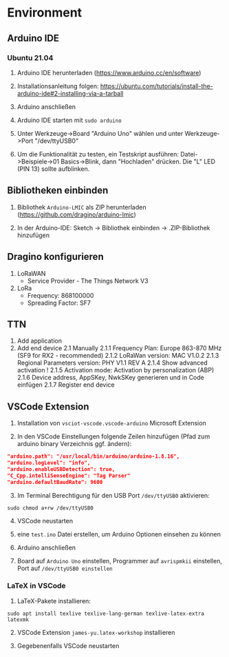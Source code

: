 # Environment
## Arduino IDE

### Ubuntu 21.04

1. Arduino IDE herunterladen (https://www.arduino.cc/en/software)

2. Installationsanleitung folgen: https://ubuntu.com/tutorials/install-the-arduino-ide#2-installing-via-a-tarball

3. Arduino anschließen

4. Arduino IDE starten mit `sudo arduino`

5. Unter Werkzeuge->Board "Arduino Uno" wählen und unter Werkzeuge->Port "/dev/ttyUSB0"

6. Um die Funktionalität zu testen, ein Testskript ausführen: Datei->Beispiele->01 Basics->Blink, dann "Hochladen" drücken. Die "L" LED (PIN 13) sollte aufblinken.

## Bibliotheken einbinden
1. Bibliothek `Arduino-LMIC` als ZIP herunterladen (https://github.com/dragino/arduino-lmic)

2. In der Arduino-IDE: Sketch -> Bibliothek einbinden -> .ZIP-Bibliothek hinzufügen

## Dragino konfigurieren <!-- TODO: mehr dokumentieren -->
1. LoRaWAN
    - Service Provider - The Things Network V3
2. LoRa
    - Frequency: 868100000
    - Spreading Factor: SF7

<!-- TODO: Gateway ID des Dragino muss als Gateway EUI im TTN eingetragen werden. Gateway ID im TTN beliebig-->

## TTN
1. Add application
2. Add end device
2.1 Manually
2.1.1 Frequency Plan: Europe 863-870 MHz (SF9 for RX2 - recommended)
2.1.2 LoRaWan version: MAC V1.0.2
2.1.3 Regional Parameters version: PHY V1.1 REV A
2.1.4 Show advanced activation !
2.1.5 Activation mode: Activation by personalization (ABP)
2.1.6 Device address, AppSKey, NwkSKey generieren und in Code einfügen
2.1.7 Register end device


## VSCode Extension

1. Installation von `vsciot-vscode.vscode-arduino` Microsoft Extension

2. In den VSCode Einstellungen folgende Zeilen hinzufügen (Pfad zum arduino binary Verzeichnis ggf. ändern):

```json
"arduino.path": "/usr/local/bin/arduino/arduino-1.8.16",
"arduino.logLevel": "info",
"arduino.enableUSBDetection": true,
"C_Cpp.intelliSenseEngine": "Tag Parser"
"arduino.defaultBaudRate": 9600
```

3. Im Terminal Berechtigung für den USB Port `/dev/ttyUSB0` aktivieren:

```
sudo chmod a+rw /dev/ttyUSB0
```

4. VSCode neustarten

5. eine `test.ino` Datei erstellen, um Arduino Optionen einsehen zu können

6. Arduino anschließen

7. Board auf `Arduino Uno` einstellen, Programmer auf `avrispmkii` einstellen, Port auf `/dev/ttyUSB0 einstellen`


### LaTeX in VSCode

1. LaTeX-Pakete installieren:

```
sudo apt install texlive texlive-lang-german texlive-latex-extra latexmk
```

2. VSCode Extension `james-yu.latex-workshop` installieren

3. Gegebenenfalls VSCode neustarten